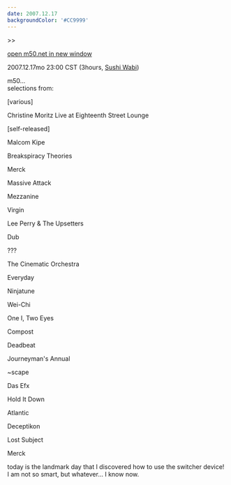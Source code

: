 ```yaml
---
date: 2007.12.17
backgroundColor: '#CC9999'
---
```


\>>

[open m50.net in new window](http://m50.net/)  

2007.12.17mo 23:00 CST (3hours, [Sushi Wabi](http://www.sushiwabi.com/))

m50...  
selections from:  

\[various\]

Christine Moritz Live at Eighteenth Street Lounge

\[self-released\]

Malcom Kipe

Breakspiracy Theories

Merck

Massive Attack

Mezzanine

Virgin

Lee Perry & The Upsetters

Dub

???

The Cinematic Orchestra

Everyday

Ninjatune

Wei-Chi

One I, Two Eyes

Compost

Deadbeat

Journeyman's Annual

~scape

Das Efx

Hold It Down

Atlantic

Deceptikon

Lost Subject

Merck

today is the landmark day that I discovered how to use the switcher device! I am not so smart, but whatever... I know now.